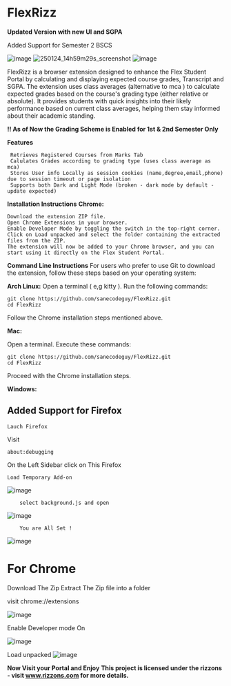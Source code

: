 # FlexRizz

**Updated Version with new UI and SGPA**

Added Support for Semester 2 BSCS

![image](https://github.com/user-attachments/assets/07c39b2e-8c8e-4533-a669-b6c644651b2f)
![250124_14h59m29s_screenshot](https://github.com/user-attachments/assets/d3bb4cd6-87db-4a51-9110-ec37a1c8c19d)
![image](https://github.com/user-attachments/assets/f1e5045d-a898-4b8e-ab0a-0331202aef40)



FlexRizz is a browser extension designed to enhance the Flex Student Portal by calculating and displaying expected course grades, Transcript and SGPA. The extension uses class averages (alternative to mca ) to calculate expected grades based on the course's grading type (either relative or absolute). It provides students with quick insights into their likely performance based on current class averages, helping them stay informed about their academic standing.

**!! As of Now the Grading Scheme is Enabled for 1st & 2nd Semester Only**

**Features**

     Retrieves Registered Courses from Marks Tab
     Calulates Grades according to grading type (uses class average as mca)
     Stores User info Locally as session cookies (name,degree,email,phone) due to session timeout or page isolation
     Supports both Dark and Light Mode (broken - dark mode by default - update expected)
     
     
**Installation Instructions**
**Chrome:**

    Download the extension ZIP file.
    Open Chrome Extensions in your browser.
    Enable Developer Mode by toggling the switch in the top-right corner.
    Click on Load unpacked and select the folder containing the extracted files from the ZIP.
    The extension will now be added to your Chrome browser, and you can start using it directly on the Flex Student Portal.
    
**Command Line Instructions**
For users who prefer to use Git to download the extension, follow these steps based on your operating system:

**Arch Linux:**
  Open a terminal ( e,g kitty ).
  Run the following commands:

    git clone https://github.com/sanecodeguy/FlexRizz.git
    cd FlexRizz

  Follow the Chrome installation steps mentioned above.
    
**Mac:**

  Open a terminal.
  Execute these commands:

    git clone https://github.com/sanecodeguy/FlexRizz.git
    cd FlexRizz

  Proceed with the Chrome installation steps.

**Windows:**

## Added Support for Firefox 

    Lauch Firefox
 Visit   
    
    about:debugging

 On the Left Sidebar click on This Firefox

    Load Temporary Add-on

![image](https://github.com/user-attachments/assets/4b2aee9a-fec2-4d5e-b628-3f77d9be7ebf)
            
        select background.js and open
![image](https://github.com/user-attachments/assets/b99fc608-d22b-471c-9acf-9f7a489011c2)

        You are All Set !
![image](https://github.com/user-attachments/assets/f727b2e5-4ada-4e79-ab2d-0721767ec956)

# For Chrome 

Download The Zip
Extract The Zip file into a folder

visit chrome://extensions

![image](https://github.com/user-attachments/assets/be5dcaf9-5969-483d-be8f-cf78af088332)

Enable Developer mode On

![image](https://github.com/user-attachments/assets/f50f6595-fc6e-466e-84b3-139a1eb9303b)

Load unpacked 
![image](https://github.com/user-attachments/assets/d8f77316-aa49-4c5a-b637-41a9b7d2072d)

**Now Visit your Portal and Enjoy**
**This project is licensed under the rizzons - visit www.rizzons.com for more details.**
